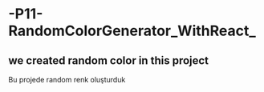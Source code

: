 # -P11-RandomColorGenerator_WithReact_


we created random color in this project
-------------------------------------------------------------------------------------------------------------------------------------------------------------------------
Bu projede random renk oluşturduk
